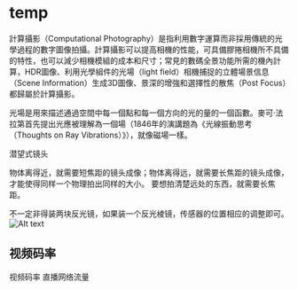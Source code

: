 # temp

計算攝影（Computational Photography）是指利用數字運算而非採用傳統的光學過程的數字圖像拍攝。計算攝影可以提高相機的性能，可具備膠捲相機所不具備的特性，也可以減少相機模組的成本和尺寸；常見的數碼全景功能所需的機內計算，HDR圖像、利用光學組件的光場（light field）相機捕捉的立體場景信息（Scene Information）生成3D圖像、景深的增強和選擇性的散焦（Post Focus）都歸屬於計算攝影。

光場是用來描述通過空間中每一個點和每一個方向的光的量的一個函數。麥可·法拉第首先提出光應被理解為一個場（1846年的演講題為《光線振動思考（Thoughts on Ray Vibrations）》），就像磁場一樣。

潜望式镜头

物体离得近，就需要短焦距的镜头成像；物体离得远，就需要长焦距的镜头成像，才能使得同样一个物理拍出同样的大小。
要想拍清楚远处的东西，就需要长焦距。

不一定非得装两块反光镜，如果装一个反光棱镜，传感器的位置相应的调整即可。
![Alt text](/assets/images/temp000/image.png)

## 视频码率

视频码率
直播网络流量
